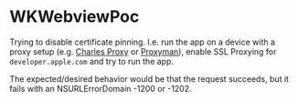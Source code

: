 # WKWebviewPoc
Trying to disable certificate pinning. I.e. run the app on a device with a proxy setup (e.g. [Charles Proxy](https://www.charlesproxy.com) or [Proxyman](https://proxyman.io)), enable SSL Proxying for `developer.apple.com` and try to run the app.

The expected/desired behavior would be that the request succeeds, but it fails with an NSURLErrorDomain -1200 or -1202.